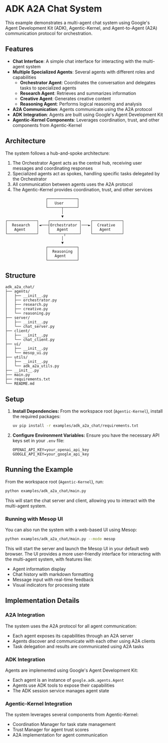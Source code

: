 # ADK A2A Chat System

This example demonstrates a multi-agent chat system using Google's Agent Development Kit (ADK), Agentic-Kernel, and
Agent-to-Agent (A2A) communication protocol for orchestration.

## Features

- **Chat Interface**: A simple chat interface for interacting with the multi-agent system
- **Multiple Specialized Agents**: Several agents with different roles and capabilities
    - **Orchestrator Agent**: Coordinates the conversation and delegates tasks to specialized agents
    - **Research Agent**: Retrieves and summarizes information
    - **Creative Agent**: Generates creative content
    - **Reasoning Agent**: Performs logical reasoning and analysis
- **A2A Communication**: Agents communicate using the A2A protocol
- **ADK Integration**: Agents are built using Google's Agent Development Kit
- **Agentic-Kernel Components**: Leverages coordination, trust, and other components from Agentic-Kernel

## Architecture

The system follows a hub-and-spoke architecture:

1. The Orchestrator Agent acts as the central hub, receiving user messages and coordinating responses
2. Specialized agents act as spokes, handling specific tasks delegated by the Orchestrator
3. All communication between agents uses the A2A protocol
4. The Agentic-Kernel provides coordination, trust, and other services

```
                  ┌─────────────┐
                  │   User      │
                  └──────┬──────┘
                         │
                         ▼
┌─────────────┐    ┌─────────────┐    ┌─────────────┐
│  Research   │◄───┤Orchestrator │───►│  Creative   │
│   Agent     │    │   Agent     │    │   Agent     │
└─────────────┘    └──────┬──────┘    └─────────────┘
                         │
                         ▼
                  ┌─────────────┐
                  │  Reasoning  │
                  │   Agent     │
                  └─────────────┘
```

## Structure

```
adk_a2a_chat/
├── agents/
│   ├── __init__.py
│   ├── orchestrator.py
│   ├── research.py
│   ├── creative.py
│   └── reasoning.py
├── server/
│   ├── __init__.py
│   └── chat_server.py
├── client/
│   ├── __init__.py
│   └── chat_client.py
├── ui/
│   ├── __init__.py
│   └── mesop_ui.py
├── utils/
│   ├── __init__.py
│   └── adk_a2a_utils.py
├── __init__.py
├── main.py
├── requirements.txt
└── README.md
```

## Setup

1. **Install Dependencies:** From the workspace root (`Agentic-Kernel`), install the required packages:
   ```bash
   uv pip install -r examples/adk_a2a_chat/requirements.txt
   ```

2. **Configure Environment Variables:** Ensure you have the necessary API keys set in your `.env` file:
   ```
   OPENAI_API_KEY=your_openai_api_key
   GOOGLE_API_KEY=your_google_api_key
   ```

## Running the Example

From the workspace root (`Agentic-Kernel`), run:

```bash
python examples/adk_a2a_chat/main.py
```

This will start the chat server and client, allowing you to interact with the multi-agent system.

### Running with Mesop UI

You can also run the system with a web-based UI using Mesop:

```bash
python examples/adk_a2a_chat/main.py --mode mesop
```

This will start the server and launch the Mesop UI in your default web browser. The UI provides a more user-friendly
interface for interacting with the multi-agent system, with features like:

- Agent information display
- Chat history with markdown formatting
- Message input with real-time feedback
- Visual indicators for processing state

## Implementation Details

### A2A Integration

The system uses the A2A protocol for all agent communication:

- Each agent exposes its capabilities through an A2A server
- Agents discover and communicate with each other using A2A clients
- Task delegation and results are communicated using A2A tasks

### ADK Integration

Agents are implemented using Google's Agent Development Kit:

- Each agent is an instance of `google.adk.agents.Agent`
- Agents use ADK tools to expose their capabilities
- The ADK session service manages agent state

### Agentic-Kernel Integration

The system leverages several components from Agentic-Kernel:

- Coordination Manager for task state management
- Trust Manager for agent trust scores
- A2A implementation for agent communication
